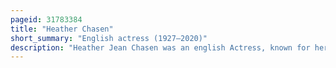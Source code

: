 ```yaml
---
pageid: 31783384
title: "Heather Chasen"
short_summary: "English actress (1927–2020)"
description: "Heather Jean Chasen was an english Actress, known for her Roles in Soap Operas ; playing Valerie Pollard in the Itv Soap Opera, Crossroads, from 1982 to 1986 and guest Roles in Doctors, Holby City and Family Affairs. Chasen also played many Roles in Bbc Radio 2's the navy Lark from 1959 to 1977 and appeared in the Television Series marked personal from 1973 to 1974. She played the recurring Role of Lydia Simmonds in the Bbc Soap Opera Eastenders, a Role which received positive Reviews from Critics and Eastenders crew and cast Members. Furthermore, she appeared extensively in theatre Productions and Film ; in 2012, she appeared in a Film Version of Les Misérables."
---
```

